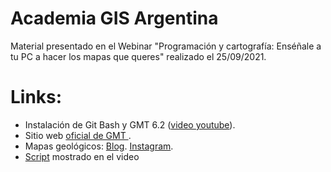 # Academia GIS Argentina
Material presentado en el Webinar "Programación y cartografía: Enséñale a tu PC a hacer los mapas que queres" realizado el 25/09/2021.


# Links:

* Instalación de Git Bash y GMT 6.2 ([video youtube](https://www.youtube.com/watch?v=1bPMIN7noTI&ab_channel=JorgeGabrielLozano)).
* Sitio web [oficial de GMT ](https://www.generic-mapping-tools.org/).
* Mapas geológicos: [Blog](http://mapasgeologicos.blogspot.com/). [Instagram](https://www.instagram.com/mapasgeologicos/).
* [Script](https://github.com/Esteban82/AcademiaGISArgentina/blob/main/webinar/script.sh) mostrado en el video

